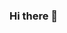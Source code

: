### Hi there 👋

<!--
**irineuvitorino/irineuvitorino** is a ✨ _special_ ✨ repository because its `README.md` (this file) appears on your GitHub profile.

Here are some ideas to get you started:

- 🔭 I’m currently working on my PhD and I'm learning Artificial Intelligence and Machine Learning
- 📫 How to reach me: irineuvitorino@gmail.com
:small_red_triangle:

